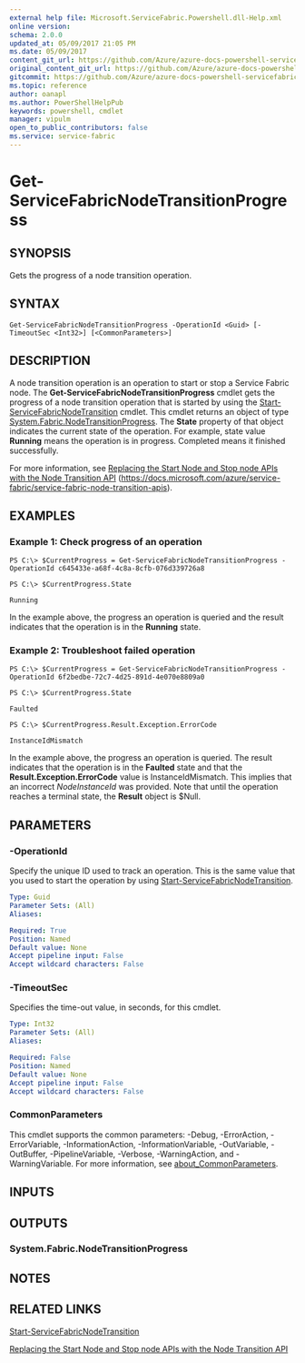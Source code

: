 ```yaml
---
external help file: Microsoft.ServiceFabric.Powershell.dll-Help.xml
online version:
schema: 2.0.0
updated_at: 05/09/2017 21:05 PM
ms.date: 05/09/2017
content_git_url: https://github.com/Azure/azure-docs-powershell-servicefabric/blob/V5.6_Updates/Service-Fabric-cmdlets/ServiceFabric/vlatest/Get-ServiceFabricNodeTransitionProgress.md
original_content_git_url: https://github.com/Azure/azure-docs-powershell-servicefabric/blob/V5.6_Updates/Service-Fabric-cmdlets/ServiceFabric/vlatest/Get-ServiceFabricNodeTransitionProgress.md
gitcommit: https://github.com/Azure/azure-docs-powershell-servicefabric/blob/c1b7792bfa7505252a5e7b377993086efa446f5b
ms.topic: reference
author: oanapl
ms.author: PowerShellHelpPub
keywords: powershell, cmdlet
manager: vipulm
open_to_public_contributors: false
ms.service: service-fabric
---
```


# Get-ServiceFabricNodeTransitionProgress

## SYNOPSIS
Gets the progress of a node transition operation.

## SYNTAX

```
Get-ServiceFabricNodeTransitionProgress -OperationId <Guid> [-TimeoutSec <Int32>] [<CommonParameters>]
```

## DESCRIPTION
A node transition operation is an operation to start or stop a Service Fabric node.
The **Get-ServiceFabricNodeTransitionProgress** cmdlet gets the progress of a node transition operation that is started by using the [Start-ServiceFabricNodeTransition](./Start-ServiceFabricNodeTransition.md) cmdlet.
This cmdlet returns an object of type [System.Fabric.NodeTransitionProgress](https://docs.microsoft.com/dotnet/api/system.fabric.nodetransitionprogress).
The **State** property of that object indicates the current state of the operation.
For example, state value **Running** means the operation is in progress.
Completed means it finished successfully.

For more information, see [Replacing the Start Node and Stop node APIs with the Node Transition API](https://docs.microsoft.com/azure/service-fabric/service-fabric-node-transition-apis) (https://docs.microsoft.com/azure/service-fabric/service-fabric-node-transition-apis).

## EXAMPLES

### Example 1: Check progress of an operation
```
PS C:\> $CurrentProgress = Get-ServiceFabricNodeTransitionProgress -OperationId c645433e-a68f-4c8a-8cfb-076d339726a8

PS C:\> $CurrentProgress.State

Running
```

In the example above, the progress an operation is queried and the result indicates that the operation is in the **Running** state.

### Example 2: Troubleshoot failed operation
```
PS C:\> $CurrentProgress = Get-ServiceFabricNodeTransitionProgress -OperationId 6f2bedbe-72c7-4d25-891d-4e070e8809a0

PS C:\> $CurrentProgress.State

Faulted

PS C:\> $CurrentProgress.Result.Exception.ErrorCode

InstanceIdMismatch
```

In the example above, the progress an operation is queried. The result indicates that the operation is in the **Faulted** state and that the **Result.Exception.ErrorCode** value is InstanceIdMismatch. This implies that an incorrect *NodeInstanceId* was provided.
Note that until the operation reaches a terminal state, the **Result** object is $Null.

## PARAMETERS

### -OperationId
Specify the unique ID used to track an operation.
This is the same value that you used to start the operation by using [Start-ServiceFabricNodeTransition](./Start-ServiceFabricNodeTransition.md).

```yaml
Type: Guid
Parameter Sets: (All)
Aliases: 

Required: True
Position: Named
Default value: None
Accept pipeline input: False
Accept wildcard characters: False
```

### -TimeoutSec
Specifies the time-out value, in seconds, for this cmdlet.

```yaml
Type: Int32
Parameter Sets: (All)
Aliases: 

Required: False
Position: Named
Default value: None
Accept pipeline input: False
Accept wildcard characters: False
```

### CommonParameters
This cmdlet supports the common parameters: -Debug, -ErrorAction, -ErrorVariable, -InformationAction, -InformationVariable, -OutVariable, -OutBuffer, -PipelineVariable, -Verbose, -WarningAction, and -WarningVariable. For more information, see [about_CommonParameters](http://go.microsoft.com/fwlink/?LinkID=113216).

## INPUTS

## OUTPUTS

### System.Fabric.NodeTransitionProgress

## NOTES

## RELATED LINKS

[Start-ServiceFabricNodeTransition](./Start-ServiceFabricNodeTransition.md)

[Replacing the Start Node and Stop node APIs with the Node Transition API](https://docs.microsoft.com/azure/service-fabric/service-fabric-node-transition-apis)

